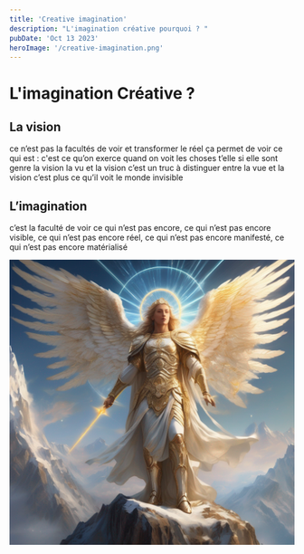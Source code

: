 ```yaml
---
title: 'Creative imagination'
description: "L'imagination créative pourquoi ? "
pubDate: 'Oct 13 2023'
heroImage: '/creative-imagination.png'
---
```


# L'imagination Créative ? 



## La vision

ce n’est pas la facultés de voir et transformer le réel ça permet de voir ce qui est : c'est ce qu’on exerce quand on voit les choses t’elle si elle sont genre la vision la vu et la vision c’est un truc à distinguer entre la vue et la vision c’est plus ce qu’il voit le monde invisible

## L’imagination

c’est la faculté de voir ce qui n’est pas encore, ce qui n’est pas encore visible, ce qui n’est pas encore réel, ce qui n’est pas encore manifesté, ce qui n’est pas encore matérialisé




![archangel](/public/archangel.png)